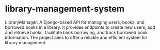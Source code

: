 # library-management-system
LibraryManager: A Django-based API for managing users, books, and borrowed books in a library. It provides endpoints to create new users, add and retrieve books, facilitate book borrowing, and track borrowed book information. The project aims to offer a reliable and efficient system for library management.
